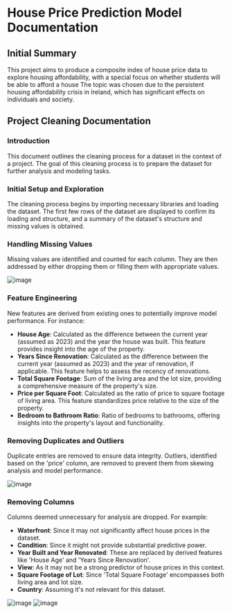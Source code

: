 # House Price Prediction Model Documentation

## Initial Summary<a name="initial-summary"></a>
This project aims to produce a composite index of house price data to explore housing affordability, with a special focus on whether students will be able to afford a house The topic was chosen due to the persistent housing affordability crisis in Ireland, which has significant effects on individuals and society.

## Project Cleaning Documentation

### Introduction

This document outlines the cleaning process for a dataset in the context of a project. The goal of this cleaning process is to prepare the dataset for further analysis and modeling tasks.

### Initial Setup and Exploration

The cleaning process begins by importing necessary libraries and loading the dataset. The first few rows of the dataset are displayed to confirm its loading and structure, and a summary of the dataset's structure and missing values is obtained.

### Handling Missing Values

Missing values are identified and counted for each column. They are then addressed by either dropping them or filling them with appropriate values.

![image](https://github.com/Ferreter/House-Price-Prediction-Model/assets/31386281/f8688bd1-0258-4421-bd52-3402d3a61781)

### Feature Engineering

New features are derived from existing ones to potentially improve model performance. For instance:
- **House Age**: Calculated as the difference between the current year (assumed as 2023) and the year the house was built. This feature provides insight into the age of the property.
- **Years Since Renovation**: Calculated as the difference between the current year (assumed as 2023) and the year of renovation, if applicable. This feature helps to assess the recency of renovations.
- **Total Square Footage**: Sum of the living area and the lot size, providing a comprehensive measure of the property's size.
- **Price per Square Foot**: Calculated as the ratio of price to square footage of living area. This feature standardizes price relative to the size of the property.
- **Bedroom to Bathroom Ratio**: Ratio of bedrooms to bathrooms, offering insights into the property's layout and functionality.

### Removing Duplicates and Outliers

Duplicate entries are removed to ensure data integrity. Outliers, identified based on the 'price' column, are removed to prevent them from skewing analysis and model performance.


![image](https://github.com/Ferreter/House-Price-Prediction-Model/assets/31386281/d62489be-032e-47ac-9a59-e68aaf8a4f35)

### Removing Columns

Columns deemed unnecessary for analysis are dropped. For example:
- **Waterfront**: Since it may not significantly affect house prices in the dataset.
- **Condition**: Since it might not provide substantial predictive power.
- **Year Built and Year Renovated**: These are replaced by derived features like 'House Age' and 'Years Since Renovation'.
- **View**: As it may not be a strong predictor of house prices in this context.
- **Square Footage of Lot**: Since 'Total Square Footage' encompasses both living area and lot size.
- **Country**: Assuming it's not relevant for this dataset.

![image](https://github.com/Ferreter/House-Price-Prediction-Model/assets/31386281/fa28abd6-7792-4390-b795-3d1434a63dbe)
![image](https://github.com/Ferreter/House-Price-Prediction-Model/assets/31386281/bb2fa760-37b8-4f9b-ac20-838fbc8f0efb)

